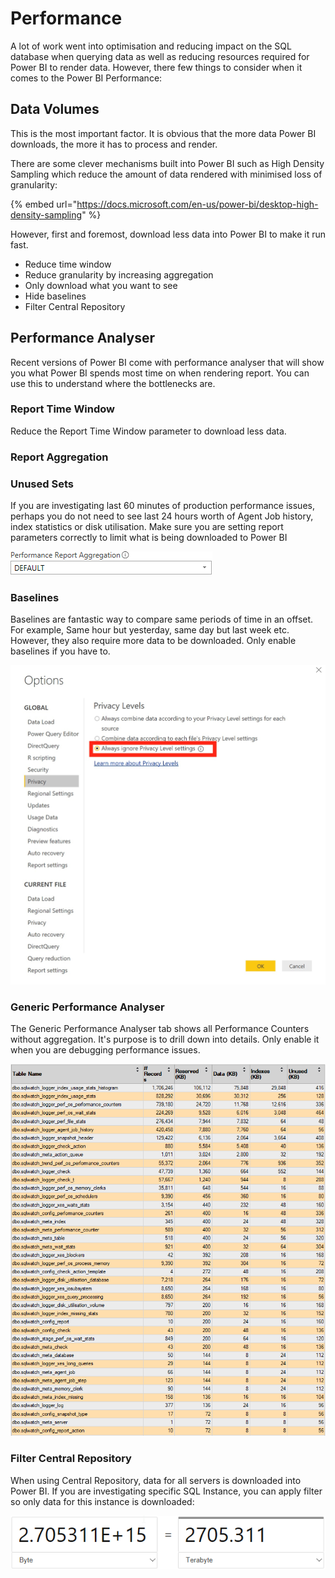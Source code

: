 # Performance

A lot of work went into optimisation and reducing impact on the SQL database when querying data as well as reducing resources required for Power BI to render data. However, there few things to consider when it comes to the Power BI Performance:

## Data Volumes

This is the most important factor. It is obvious that the more data Power BI downloads, the more it has to process and render. 

There are some clever mechanisms built into Power BI such as High Density Sampling which reduce the amount of data rendered with minimised loss of granularity:

{% embed url="https://docs.microsoft.com/en-us/power-bi/desktop-high-density-sampling" %}

However, first and foremost, download less data into Power BI to make it run fast.

* Reduce time window
* Reduce granularity by increasing aggregation
* Only download what you want to see
* Hide baselines
* Filter Central Repository

## Performance Analyser

Recent versions of Power BI come with performance analyser that will show you what Power BI spends most time on when rendering report. You can use this to understand where the bottlenecks are. 









### Report Time Window

Reduce the Report Time Window parameter to download less data.

### Report Aggregation



### Unused Sets

If you are investigating last 60 minutes of production performance issues, perhaps you do not need to see last 24 hours worth of Agent Job history, index statistics or disk utilisation. Make sure you are setting report parameters correctly to limit what is being downloaded to Power BI

![](../.gitbook/assets/image%20%2830%29.png)

### Baselines

Baselines are fantastic way to compare same periods of time in an offset. For example, Same hour but yesterday, same day but last week etc. However, they also require more data to be downloaded. Only enable baselines if you have to.

![](../.gitbook/assets/image%20%2834%29.png)

### Generic Performance Analyser

The Generic Performance Analyser tab shows all Performance Counters without aggregation. It's purpose is to drill down into details. Only enable it when you are debugging performance issues. 

![](../.gitbook/assets/image%20%2867%29.png)

### Filter Central Repository

When using Central Repository, data for all servers is downloaded into Power BI. If you are investigating specific SQL Instance, you can apply filter so only data for this instance is downloaded:

![](../.gitbook/assets/image%20%2850%29.png)

## 

